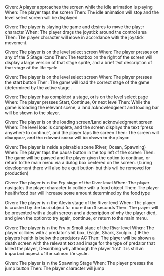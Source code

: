 Given:
	A player approaches the screen while the idle animation is playing
When:
	The player taps the screen
Then:
	The idle animation will stop and the level select screen will be displayed


Given:
	The player is playing the game and desires to move the player character
When:
	The player drags the joystick around the control area
Then:
	The player character will move in accordance with the joystick movement.


Given:
	The player is on the level select screen
When:
	The player presses on any of the 5 Stage icons
Then:
The textbox on the right of the screen will display a large version of that stage sprite, and a brief text description of that stage of the life cycle.


Given:
	The player is on the level select screen
When:
	The player presses the start button
Then:
	The game will load the correct stage of the game (determined by the active stage).


Given:
	The player has completed a stage, or is on the level select page
When:
	The player presses Start, Continue, Or next level
Then:
	While the game is loading the relevant scene, a land acknowledgment and loading bar will be shown to the player.


Given:
	The player is on the loading screen/Land acknowledgment screen
When:
	The level load is complete, and the screen displays the text “press anywhere to continue”, and the player taps the screen
Then:
	The screen will disappear, and the relevant scene will be shown to the player. 


Given:
	The player is inside a playable scene (River, Ocean, Spawning)
When:
	The player taps the pause button in the top left of the screen
Then:
	The game will be paused and the player given the option to continue, or return to the main menu via a dialog box centered on the screen. (During development there will also be a quit button, but this will be removed for production)


Given:
	The player is in the Fry stage of the River level
When:
	The player navigates the player character to collide with a food object
Then:
	The player health/food bar will increase some amount determined by the food type


Given:
	The player is in the Alevin stage of the River level
When:
	The player is crushed by the boot object for more than 3 seconds
Then:
	The player will be presented with a death screen and a description of why the player died, and given the option to try again, continue, or return to the main menu. 


Given:
	The player is in the Fry or Smolt stage of the River level
When:
	The player collides with a predator's hit box, (Eagle, Shark, Sculpin…) IF the players health is below the predators AC
Then:
	The player will be shown a death screen with the relevant text and image for the type of predator that killed the player, Describing why although the player ‘lost’ it is still an important aspect of the salmon life cycle. 

Given:
	The player is in the Spawning Stage
When:
	The player presses the jump button
Then:
	The player character will jump




